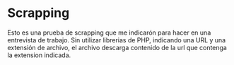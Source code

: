 # Scrapping

Esto es una prueba de scrapping que me indicarón para hacer en una entrevista de trabajo. Sin utilizar librerias de PHP, indicando una URL y una extensión de archivo, el archivo descarga contenido de la url que contenga la extension indicada.

